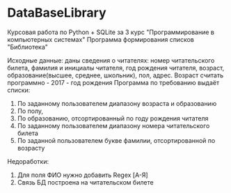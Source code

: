 # DataBaseLibrary
Курсовая работа по Python + SQLite за 3 курс "Программирование в компьютерных системах"
Программа формирования списков "Библиотека"

Исходные данные: даны сведения о читателях: номер читательского билета, фамилия и инициалы читателя, год рождения читателя, возраст, образование(высшее, среднее, школьник), пол, адрес.
Возраст считать программно - 2017 - год рождения
Программа по требованию выдаёт списки:
1. По заданному пользователем диапазону возраста и образованию
2. По полу,
3. По образованию, отсортированный по году рождения читателя
4. По заданному пользователем диапазону номера читательского билета
5. По заданной пользователем букве фамилии, отсортированной по возрасту

Недоработки:
  1) Для поля ФИО нужно добавить Regex [А-Я]
  2) Связь БД построена на читательском билете
  
